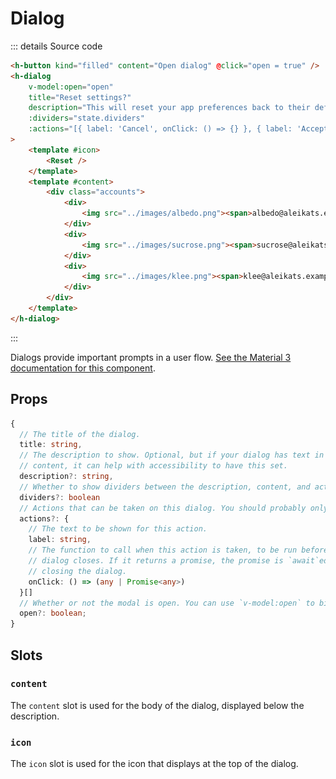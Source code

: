 # Dialog

<script setup>
import { HButton } from '../../src/'
import { HDialog } from '../../src/'
import { ref } from 'vue'
import Preview from '../Preview.vue'
import Reset from '~icons/mdi/rotate-left'

const open = ref(false)

const previewOptions = {
    dividers: {
        kind: 'bool',
        default: false,
        label: 'Dividers'
    },
}
</script>

<style scoped>
.accounts div {
    display: flex;
    flex-direction: row;
    gap: 16px;
    align-items: center;
    padding: 8px;
    font-size: 14px;
    line-height: 20px;
    letter-spacing: 0.25;
}
.accounts img {
    height: 40px;
    border-radius: 100%;
}
</style>

<preview :options="previewOptions" v-slot="{ state }">
    <h-button kind="filled" content="Open dialog" @click="open = true" />
    <h-dialog
        v-model:open="open"
        title="Reset settings?"
        description="This will reset your app preferences back to their default settings. The following accounts will also be signed out:"
        :dividers="state.dividers"
        :actions="[{ label: 'Cancel', onClick: () => {} }, { label: 'Accept', onClick: () => {} }]"
    >
        <template #icon>
            <Reset />
        </template>
        <template #content>
            <div class="accounts">
                <div>
                    <img src="../images/albedo.png"><span>albedo@aleikats.example</span>
                </div>
                <div>
                    <img src="../images/sucrose.png"><span>sucrose@aleikats.example</span>
                </div>
                <div>
                    <img src="../images/klee.png"><span>klee@aleikats.example</span>
                </div>
            </div>
        </template>
    </h-dialog>
</preview>

::: details Source code

```html
<h-button kind="filled" content="Open dialog" @click="open = true" />
<h-dialog
    v-model:open="open"
    title="Reset settings?"
    description="This will reset your app preferences back to their default settings. The following accounts will also be signed out:"
    :dividers="state.dividers"
    :actions="[{ label: 'Cancel', onClick: () => {} }, { label: 'Accept', onClick: () => {} }]"
>
    <template #icon>
        <Reset />
    </template>
    <template #content>
        <div class="accounts">
            <div>
                <img src="../images/albedo.png"><span>albedo@aleikats.example</span>
            </div>
            <div>
                <img src="../images/sucrose.png"><span>sucrose@aleikats.example</span>
            </div>
            <div>
                <img src="../images/klee.png"><span>klee@aleikats.example</span>
            </div>
        </div>
    </template>
</h-dialog>
```

:::

Dialogs provide important prompts in a user flow.
[See the Material 3 documentation for this component][m3-dialog].

## Props
```ts
{
  // The title of the dialog.
  title: string,
  // The description to show. Optional, but if your dialog has text in the
  // content, it can help with accessibility to have this set.
  description?: string,
  // Whether to show dividers between the description, content, and actions.
  dividers?: boolean
  // Actions that can be taken on this dialog. You should probably only have one or two.
  actions?: {
    // The text to be shown for this action.
    label: string,
    // The function to call when this action is taken, to be run before the
    // dialog closes. If it returns a promise, the promise is `await`ed before
    // closing the dialog.
    onClick: () => (any | Promise<any>)
  }[]
  // Whether or not the modal is open. You can use `v-model:open` to bind this.
  open?: boolean;
}
```

## Slots

### `content`

The `content` slot is used for the body of the dialog, displayed below the
description.

### `icon`

The `icon` slot is used for the icon that displays at the top of the dialog.

[m3-dialog]: https://m3.material.io/components/dialogs